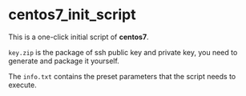# centos7_init_script

This is a one-click initial script of **centos7**.

`key.zip` is the package of ssh public key and private key, you need to generate and package it yourself.

The `info.txt` contains the preset parameters that the script needs to execute.
